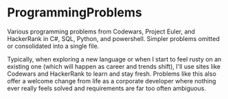 # ProgrammingProblems
Various programming problems from Codewars, Project Euler, and HackerRank in C#, SQL, Python, and powershell. Simpler problems omitted or consolidated into a single file.  

Typically, when exploring a new language or when I start to feel rusty on an existing one (which will happen as career and trends shift), I'll use sites like 
Codewars and HackerRank to learn and stay fresh. Problems like this also offer a welcome change from life as a corporate developer where nothing ever really feels solved and 
requirements are far too often ambiguous. 


